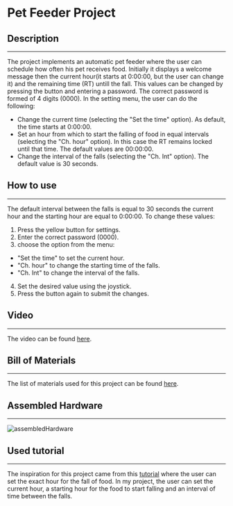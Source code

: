 # Pet Feeder Project

## Description
---
The project implements an automatic pet feeder where the user can schedule how often his pet receives food. 
Initially it displays a welcome message then the current hour(it starts at 0:00:00, but the user can change it) and the remaining time (RT) untill the fall. This values can be changed by pressing the button and entering a password. The correct password is formed of 4 digits (0000).
In the setting menu, the user can do the following:
- Change the current time (selecting the "Set the time" option). As default, the time starts at 0:00:00.
- Set an hour from which to start the falling of food in equal intervals (selecting the "Ch. hour" option). In this case the RT remains locked until that time. The default values are 00:00:00.
- Change the interval of the falls (selecting the "Ch. Int" option). The default value is 30 seconds.

## How to use
---
The default interval between the falls is equal to 30 seconds the current hour and the starting hour are equal to 0:00:00.
To change these values:
1. Press the yellow button for settings.
2. Enter the correct password (0000).
3. choose the option from the menu:
  - "Set the time" to set the current hour.
  - "Ch. hour" to change the starting time of the falls.
  - "Ch. Int" to change the interval of the falls.
4. Set the desired value using the joystick.
5. Press the button again to submit the changes.

## Video
---
The video can be found [here](https://youtu.be/OyoUawzjTTU).

## Bill of Materials
---
The list of materials used for this project can be found [here](http://https://docs.google.com/spreadsheets/d/1Htry010sDG5Vxl1XxuDkIDsEU6a6pIBbHVVmY9l-o_E/edit#gid=1705842037). 

## Assembled Hardware
---
![assembledHardware](https://user-images.githubusercontent.com/49486605/75114121-13f49f00-565c-11ea-89ef-d6ac3f0f3b09.jpg)

## Used tutorial
---
The inspiration for this project came from this [tutorial](https://www.youtube.com/watch?v=mjiexlL6Cfo) where the user can set the exact hour for the fall of food. In my project, the user can set the current hour, a starting hour for the food to start falling and an interval of time between the falls.
